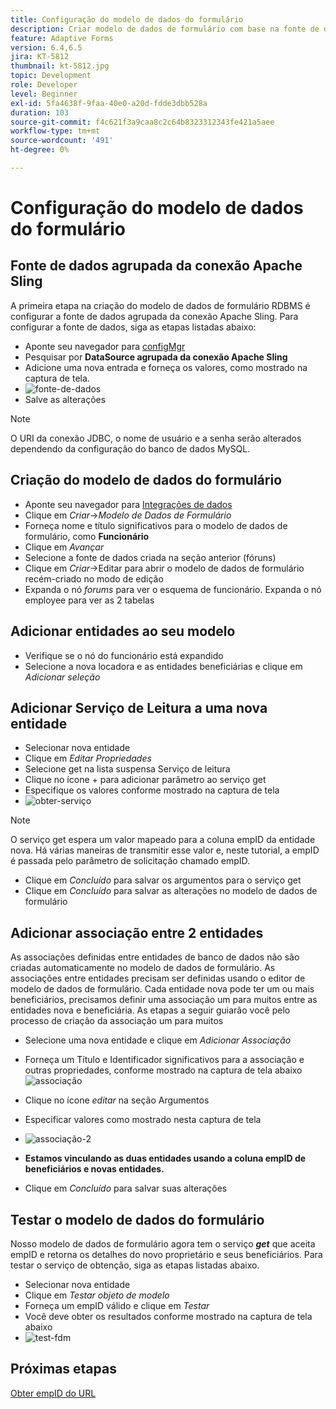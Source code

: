 ```yaml
---
title: Configuração do modelo de dados do formulário
description: Criar modelo de dados de formulário com base na fonte de dados RDBMS
feature: Adaptive Forms
version: 6.4,6.5
jira: KT-5812
thumbnail: kt-5812.jpg
topic: Development
role: Developer
level: Beginner
exl-id: 5fa4638f-9faa-40e0-a20d-fdde3dbb528a
duration: 103
source-git-commit: f4c621f3a9caa8c2c64b8323312343fe421a5aee
workflow-type: tm+mt
source-wordcount: '491'
ht-degree: 0%

---
```


# Configuração do modelo de dados do formulário

## Fonte de dados agrupada da conexão Apache Sling

A primeira etapa na criação do modelo de dados de formulário RDBMS é configurar a fonte de dados agrupada da conexão Apache Sling. Para configurar a fonte de dados, siga as etapas listadas abaixo:

* Aponte seu navegador para [configMgr](http://localhost:4502/system/console/configMgr)
* Pesquisar por **DataSource agrupada da conexão Apache Sling**
* Adicione uma nova entrada e forneça os valores, como mostrado na captura de tela.
* ![fonte-de-dados](assets/data-source.png)
* Salve as alterações

>[!NOTE]
>O URI da conexão JDBC, o nome de usuário e a senha serão alterados dependendo da configuração do banco de dados MySQL.


## Criação do modelo de dados do formulário

* Aponte seu navegador para [Integrações de dados](http://localhost:4502/aem/forms.html/content/dam/formsanddocuments-fdm)
* Clique em _Criar_->_Modelo de Dados de Formulário_
* Forneça nome e título significativos para o modelo de dados de formulário, como **Funcionário**
* Clique em _Avançar_
* Selecione a fonte de dados criada na seção anterior (fóruns)
* Clique em _Criar_->Editar para abrir o modelo de dados de formulário recém-criado no modo de edição
* Expanda o nó _forums_ para ver o esquema de funcionário. Expanda o nó employee para ver as 2 tabelas

## Adicionar entidades ao seu modelo

* Verifique se o nó do funcionário está expandido
* Selecione a nova locadora e as entidades beneficiárias e clique em _Adicionar seleção_

## Adicionar Serviço de Leitura a uma nova entidade

* Selecionar nova entidade
* Clique em _Editar Propriedades_
* Selecione get na lista suspensa Serviço de leitura
* Clique no ícone + para adicionar parâmetro ao serviço get
* Especifique os valores conforme mostrado na captura de tela
* ![obter-serviço](assets/get-service.png)
>[!NOTE]
> O serviço get espera um valor mapeado para a coluna empID da entidade nova. Há várias maneiras de transmitir esse valor e, neste tutorial, a empID é passada pelo parâmetro de solicitação chamado empID.
* Clique em _Concluído_ para salvar os argumentos para o serviço get
* Clique em _Concluído_ para salvar as alterações no modelo de dados de formulário

## Adicionar associação entre 2 entidades

As associações definidas entre entidades de banco de dados não são criadas automaticamente no modelo de dados de formulário. As associações entre entidades precisam ser definidas usando o editor de modelo de dados de formulário. Cada entidade nova pode ter um ou mais beneficiários, precisamos definir uma associação um para muitos entre as entidades nova e beneficiária.
As etapas a seguir guiarão você pelo processo de criação da associação um para muitos

* Selecione uma nova entidade e clique em _Adicionar Associação_
* Forneça um Título e Identificador significativos para a associação e outras propriedades, conforme mostrado na captura de tela abaixo
  ![associação](assets/association-entities-1.png)

* Clique no ícone _editar_ na seção Argumentos

* Especificar valores como mostrado nesta captura de tela
* ![associação-2](assets/association-entities.png)
* **Estamos vinculando as duas entidades usando a coluna empID de beneficiários e novas entidades.**
* Clique em _Concluído_ para salvar suas alterações

## Testar o modelo de dados do formulário

Nosso modelo de dados de formulário agora tem o serviço **_get_** que aceita empID e retorna os detalhes do novo proprietário e seus beneficiários. Para testar o serviço de obtenção, siga as etapas listadas abaixo.

* Selecionar nova entidade
* Clique em _Testar objeto de modelo_
* Forneça um empID válido e clique em _Testar_
* Você deve obter os resultados conforme mostrado na captura de tela abaixo
* ![test-fdm](assets/test-form-data-model.png)

## Próximas etapas

[Obter empID do URL](./get-request-parameter.md)
